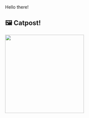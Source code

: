 Hello there!



## 🖼️ Catpost!

<sub>
    <img src="https://cdn2.thecatapi.com/images/apn.jpg" height="256">
</sub>

